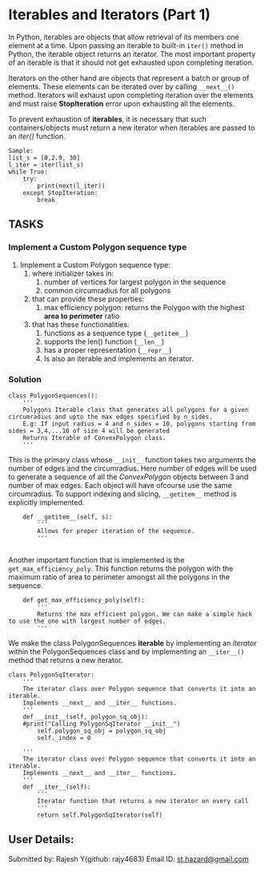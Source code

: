 # Iterables and Iterators (Part 1)

In Python, iterables are objects that allow retrieval of its members one element at a time. Upon passing an iterable to built-in `iter()` method in Python, the iterable object returns an iterator. The most important property of an iterable is that it should not get exhausted upon completing iteration.

Iterators on the other hand are objects that represent a batch or group of elements. These elements can be iterated over by calling `__next__()` method.  Iterators will exhaust upon completing iteration over the elements and must raise __StopIteration__ error upon exhausting all the elements.

To prevent exhaustion of __iterables__, it is necessary that such containers/objects must return a new iterator when iterables are passed to an *iter()* function.

```
Sample:
list_s = [0,2.9, 30]
l_iter = iter(list_s)
while True:
    try:
        print(next(l_iter))
    except StopIteration:
        break
```



## TASKS

### Implement a Custom Polygon sequence type

1. Implement a Custom Polygon sequence type:
   1. where initializer takes in:
      1. number of vertices for largest polygon in the sequence
      2. common circumradius for all polygons
   2. that can provide these properties:
      1. max efficiency polygon: returns the Polygon with the highest **area to perimeter** ratio
   3. that has these functionalities:
      1. functions as a sequence type (`__getitem__`)
      2. supports the len() function (`__len__`)
      3. has a proper representation (`__repr__`)
      4. Is also an iterable and implements an iterator.

### Solution

```
class PolygonSequences():
    '''
    Polygons Iterable class that generates all polygons for a given circumradius and upto the max edges specified by n_sides.
    E.g: If input radius = 4 and n_sides = 10, polygons starting from sides = 3,4,...10 of size 4 will be generated
    Returns Iterable of ConvexPolygon class.
    '''
```

This is the primary class  whose `__init__` function takes two arguments the number of edges and the circumradius. Here number of edges will be used to generate a sequence of all the *ConvexPolygon* objects between 3 and number of max edges. Each object will have ofcourse use the same circumradius. To support indexing and slicing, `__getitem__` method is explicitly implemented. 

```
    def __getitem__(self, s):
        '''
        Allows for proper iteration of the sequence.
        '''
     
```

Another important function that is implemented is the `get_max_efficiency_poly`. This function returns the polygon with the maximum ratio of area to perimeter amongst all the polygons in the sequence.

```
    def get_max_efficiency_poly(self):
        '''
        Returns the max efficient polygon. We can make a simple hack to use the one with largest number of edges.
        '''
```

We make the class PolygonSequences **iterable** by implementing an *iterator* within the PolygonSequences class and by implementing an `__iter__()` method that returns a new iterator.

    class PolygonSqIterator:
        '''
        The iterator class over Polygon sequence that converts it into an iterable.
        Implements __next__ and __iter__ functions.
        '''
        def __init__(self, polygon_sq_obj):
        #print("Calling PolygonSqIterator __init__")
            self.polygon_sq_obj = polygon_sq_obj
            self._index = 0

```class PolygonSqIterator:
    '''
    The iterator class over Polygon sequence that converts it into an iterable.
    Implements __next__ and __iter__ functions.
    '''
    def __iter__(self):
    	'''
        Iterator function that returns a new iterator on every call
        '''
        return self.PolygonSqIterator(self) 
```



## User Details:

Submitted by: Rajesh Y(github: rajy4683)
Email ID: st.hazard@gmail.com
